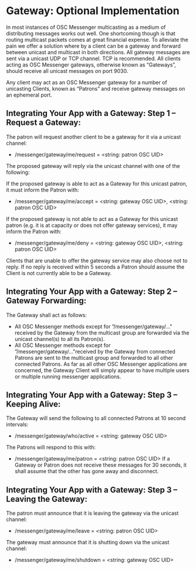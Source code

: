 # Gateway: Optional Implementation

In most instances of OSC Messenger multicasting as a medium of distributing messages works out well. One shortcoming though is that routing multicast packets comes at great financial expense. To alleviate the pain we offer a solution where by a client can be a gateway and forward between unicast and multicast in both directions. 
All gateway messages are sent via a unicast UDP or TCP channel. TCP is recommended. 
All clients acting as OSC Messenger gateways, otherwise known as “Gateways”, should receive all unicast messages on port 9030.

Any client may act as an OSC Messenger gateway for a number of unicasting Clients, known as “Patrons” and receive gateway messages on an ephemeral port.


## Integrating Your App with a Gateway: Step 1 – Request a Gateway:

The patron will request another client to be a gateway for it via a unicast channel:
- /messenger/gateway/me/request = <string: patron OSC UID>

The proposed gateway will reply via the unicast channel with one of the following:

If the proposed gateway is able to act as a Gateway for this unicast patron, it must inform the Patron with:
- /messenger/gateway/me/accept = <string: gateway OSC UID>, <string: patron OSC UID>

If the proposed gateway is not able to act as a Gateway for this unicast patron (e.g. it is at capacity or does not offer gateway services), it may inform the Patron with:
- /messenger/gateway/me/deny = <string: gateway OSC UID>, <string: patron OSC UID>

Clients that are unable to offer the gateway service may also choose not to reply.
If no reply is received within 5 seconds a Patron should assume the Client is not currently able to be a Gateway.


##  Integrating Your App with a Gateway: Step 2 – Gateway Forwarding:

The Gateway shall act as follows:
- All OSC Messenger methods except for ”/messenger/gateway/..." received by the Gateway from the multicast group are forwarded via the unicast channel(s) to all its Patron(s).
- All OSC Messenger methods except for ”/messenger/gateway/..."received by the Gateway from connected Patrons are sent to the multicast group and forwarded to all other connected Patrons.
As far as all other OSC Messenger applications are concerned, the Gateway Client will simply appear to have multiple users or multiple running messenger applications.


##  Integrating Your App with a Gateway: Step 3 – Keeping Alive:

The Gateway will send the following to all connected Patrons at 10 second intervals:
- /messenger/gateway/who/active = <string: gateway OSC UID>

The Patrons will respond to this with:
- /messenger/gateway/me/patron = <string: patron OSC UID>
If a Gateway or Patron does not receive these messages for 30 seconds, it shall assume that the other has gone away and disconnect.


##  Integrating Your App with a Gateway: Step 3 – Leaving the Gateway:

The patron must announce that it is leaving the gateway via the unicast channel:
- /messenger/gateway/me/leave = <string: patron OSC UID>

The gateway must announce that it is shutting down via the unicast channel:
- /messenger/gateway/me/shutdown = <string: gateway OSC UID>

